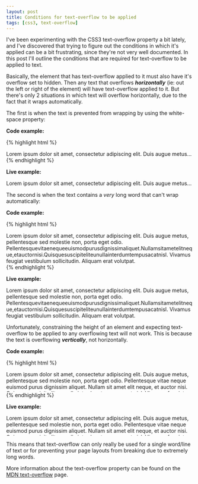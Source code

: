 ```yaml
---
layout: post
title: Conditions for text-overflow to be applied
tags: [css3, text-overflow]
---
```


I've been experimenting with the CSS3 text-overflow property a bit lately, and I've discovered that trying to figure out the conditions in which it's applied can be a bit frustrating, since they're not very well documented. In this post I'll outline the conditions that are required for text-overflow to be applied to text.

Basically, the element that has text-overflow applied to it must also have it's overflow set to hidden. Then any text that overflows **_horizontally_** (ie: out the left or right of the element) will have text-overflow applied to it. But there's only 2 situations in which text will overflow horizontally, due to the fact that it wraps automatically.


The first is when the text is prevented from wrapping by using the white-space property:

**Code example:**

{% highlight html %}
<div style="overflow: hidden; text-overflow: ellipsis; white-space: nowrap;">
    Lorem ipsum dolor sit amet, consectetur adipiscing elit. Duis augue metus, pellentesque sed molestie non, porta eget odio. Pellentesque vitae neque euismod purus dignissim aliquet. Nullam sit amet elit neque, et auctor nisi. Quisque suscipit elit eu nulla interdum tempus ac at nisl. Vivamus feugiat vestibulum sollicitudin. Aliquam erat volutpat.
</div>
{% endhighlight %}

**Live example:**

<div class="well" style="overflow: hidden; text-overflow: ellipsis; white-space: nowrap;">
    Lorem ipsum dolor sit amet, consectetur adipiscing elit. Duis augue metus, pellentesque sed molestie non, porta eget odio. Pellentesque vitae neque euismod purus dignissim aliquet. Nullam sit amet elit neque, et auctor nisi. Quisque suscipit elit eu nulla interdum tempus ac at nisl. Vivamus feugiat vestibulum sollicitudin. Aliquam erat volutpat.
</div>


The second is when the text contains a *very* long word that can't wrap automatically:

**Code example:**

{% highlight html %}
<div style="overflow: hidden; text-overflow: ellipsis;">
    Lorem ipsum dolor sit amet, consectetur adipiscing elit. Duis augue metus, pellentesque sed molestie non, porta eget odio. Pellentesquevitaenequeeuismodpurusdignissimaliquet.Nullamsitametelitneque,etauctornisi.Quisquesuscipiteliteunullainterdumtempusacatnisl. Vivamus feugiat vestibulum sollicitudin. Aliquam erat volutpat.
</div>
{% endhighlight %}

**Live example:**

<div class="well" style="overflow: hidden; text-overflow: ellipsis;">
    Lorem ipsum dolor sit amet, consectetur adipiscing elit. Duis augue metus, pellentesque sed molestie non, porta eget odio. Pellentesquevitaenequeeuismodpurusdignissimaliquet.Nullamsitametelitneque,etauctornisi.Quisquesuscipiteliteunullainterdumtempusacatnisl. Vivamus feugiat vestibulum sollicitudin. Aliquam erat volutpat.
</div>


Unfortunately, constraining the height of an element and expecting text-overflow to be applied to any overflowing text will not work. This is because the text is overflowing **_vertically_**, not horizontally.

**Code example:**

{% highlight html %}
<div style="overflow: hidden; text-overflow: ellipsis; height: 4em;">
    Lorem ipsum dolor sit amet, consectetur adipiscing elit. Duis augue metus, pellentesque sed molestie non, porta eget odio. Pellentesque vitae neque euismod purus dignissim aliquet. Nullam sit amet elit neque, et auctor nisi. Quisque suscipit elit eu nulla interdum tempus ac at nisl. Vivamus feugiat vestibulum sollicitudin. Aliquam erat volutpat.
</div>
{% endhighlight %}

**Live example:**

<div class="well" style="overflow: hidden; text-overflow: ellipsis; height: 4em;">
    Lorem ipsum dolor sit amet, consectetur adipiscing elit. Duis augue metus, pellentesque sed molestie non, porta eget odio. Pellentesque vitae neque euismod purus dignissim aliquet. Nullam sit amet elit neque, et auctor nisi. Quisque suscipit elit eu nulla interdum tempus ac at nisl. Vivamus feugiat vestibulum sollicitudin. Aliquam erat volutpat.
</div>


This means that text-overflow can only really be used for a single word/line of text or for preventing your page layouts from breaking due to extremely long words.

More information about the text-overflow property can be found on the <a href="https://developer.mozilla.org/en/CSS/text-overflow">MDN text-overflow</a> page.
